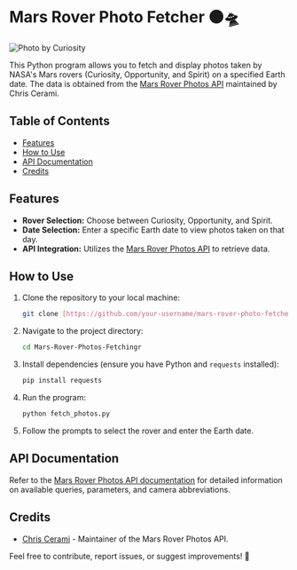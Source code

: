 # Mars Rover Photo Fetcher 🟠🛸

![Photo by Curiosity](https://mars.nasa.gov/msl-raw-images/msss/00974/mhli/0974MH0004800050304356C00_DXXX.jpg)

This Python program allows you to fetch and display photos taken by NASA's Mars rovers (Curiosity, Opportunity, and Spirit) on a specified Earth date. The data is obtained from the [Mars Rover Photos API](https://api.nasa.gov/mars-photos/api/v1/rovers) maintained by Chris Cerami.

## Table of Contents

- [Features](#features)
- [How to Use](#how-to-use)
- [API Documentation](#api-documentation)
- [Credits](#credits)

## Features

- **Rover Selection:** Choose between Curiosity, Opportunity, and Spirit.
- **Date Selection:** Enter a specific Earth date to view photos taken on that day.
- **API Integration:** Utilizes the [Mars Rover Photos API](https://api.nasa.gov/mars-photos/api/v1/rovers) to retrieve data.

## How to Use

1. Clone the repository to your local machine:

    ```bash
    git clone [https://github.com/your-username/mars-rover-photo-fetcher.git](https://github.com/stfn333/Mars-Rover-Photos-Fetching.git)
    ```

2. Navigate to the project directory:

    ```bash
    cd Mars-Rover-Photos-Fetchingr
    ```

3. Install dependencies (ensure you have Python and `requests` installed):

    ```bash
    pip install requests
    ```

4. Run the program:

    ```bash
    python fetch_photos.py
    ```

5. Follow the prompts to select the rover and enter the Earth date.

## API Documentation

Refer to the [Mars Rover Photos API documentation](https://api.nasa.gov/mars-photos/api/v1/rovers) for detailed information on available queries, parameters, and camera abbreviations.

## Credits

- [Chris Cerami](https://github.com/corincerami) - Maintainer of the Mars Rover Photos API.

Feel free to contribute, report issues, or suggest improvements! 🚀
